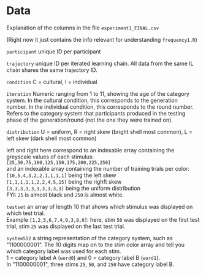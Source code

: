 # Data

Explanation of the columns in the file `experiment1_FINAL.csv`

(Right now it just contains the info relevant for understanding `frequency1.R`)

`participant` unique ID per participant

`trajectory` unique ID per iterated learning chain.  All data from the same IL chain shares the same trajectory ID.

`condition` C = cultural, I = individual

`iteration` Numeric ranging from 1 to 11, showing the age of the category system. In the cultural condition, this corresponds to the generation number.  In the individual condition, this corresponds to the round number. Refers to the category system that participants produced in the testing phase of the generation/round (not the one they were trained on).

`distribution`  U = uniform, R = right skew (bright shell most common), L = left skew (dark shell most common)

left and right here correspond to an indexable array containing the greyscale values of each stimulus: <br>
`[25,50,75,100,125,150,175,200,225,250]` <br>
and an indexable array containing the number of training trials per color: <br>
`[10,5,4,3,2,2,1,1,1,1]` being the left skew <br>
`[1,1,1,1,1,2,2,4,5,15]` being the righft skew <br>
`[3,3,3,3,3,3,3,3,3,3]` being the uniform distribution <br>
FYI: `25` is almost black and `250` is almost white.

`testset` an array of length 10 that shows which stimulus was displayed on which test trial. <br> Example `[1,2,5,6,7,4,9,3,8,0]`: here, stim `50` was displayed on the first test trial, stim `25` was displayed on the last test trial.

`system512` a string representation of the category system, such as "1100000001". The 10 digits map on to the stim color array and tell you which category label was used for each stim. <br> 
1 = category label A (`word0`) and 0 = category label B (`word1`). <br>
In "1100000001", three stims `25`, `50`, and `250` have category label B.

